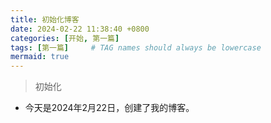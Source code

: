 ```yaml
---
title: 初始化博客
date: 2024-02-22 11:38:40 +0800
categories: [开始, 第一篇]
tags: [第一篇]     # TAG names should always be lowercase
mermaid: true
---
```


> 初始化

- 今天是2024年2月22日，创建了我的博客。
